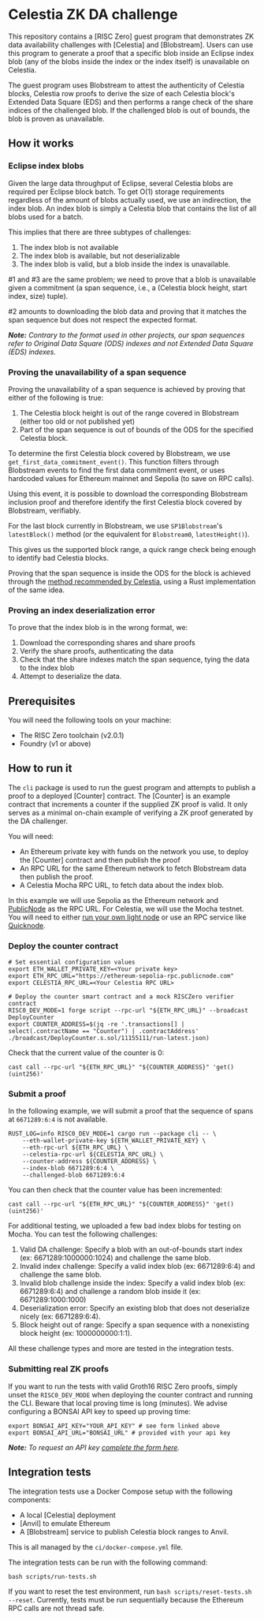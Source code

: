 # Celestia ZK DA challenge

This repository contains a [RISC Zero] guest program that demonstrates ZK data availability challenges with [Celestia]
and [Blobstream]. Users can use this program to generate a proof that a specific blob inside an Eclipse index blob
(any of the blobs inside the index or the index itself) is unavailable on Celestia.

The guest program uses Blobstream to attest the authenticity of Celestia blocks, Celestia row proofs to derive
the size of each Celestia block's Extended Data Square (EDS) and then performs a range check of the share indices
of the challenged blob. If the challenged blob is out of bounds, the blob is proven as unavailable.

## How it works

### Eclipse index blobs

Given the large data throughput of Eclipse, several Celestia blobs are required per Eclipse block batch.
To get O(1) storage requirements regardless of the amount of blobs actually used, we use an indirection, the index blob.
An index blob is simply a Celestia blob that contains the list of all blobs used for a batch.

This implies that there are three subtypes of challenges:
1. The index blob is not available
2. The index blob is available, but not deserializable
3. The index blob is valid, but a blob inside the index is unavailable.

#1 and #3 are the same problem; we need to prove that a blob is unavailable given a commitment
(a span sequence, i.e., a (Celestia block height, start index, size) tuple).

#2 amounts to downloading the blob data and proving that it matches the span sequence but does not respect
the expected format.

***Note:*** *Contrary to the format used in other projects, our span sequences refer to Original Data Square (ODS) 
indexes and not Extended Data Square (EDS) indexes.*

### Proving the unavailability of a span sequence

Proving the unavailability of a span sequence is achieved by proving that either of the following is true:

1. The Celestia block height is out of the range covered in Blobstream (either too old or not published yet)
2. Part of the span sequence is out of bounds of the ODS for the specified Celestia block.

To determine the first Celestia block covered by Blobstream, we use `get_first_data_commitment_event()`.
This function filters through Blobstream events to find the first data commitment event, or uses hardcoded
values for Ethereum mainnet and Sepolia (to save on RPC calls).

Using this event, it is possible to download the corresponding Blobstream inclusion proof and therefore identify
the first Celestia block covered by Blobstream, verifiably.

For the last block currently in Blobstream, we use `SP1Blobstream`'s `latestBlock()` method
(or the equivalent for `Blobstream0`, `latestHeight()`).

This gives us the supported block range, a quick range check being enough to identify bad Celestia blocks.

Proving that the span sequence is inside the ODS for the block is achieved through the [method recommended by Celestia](https://docs.celestia.org/how-to-guides/blobstream-rollups#sequence-of-spans-proof-details),
using a Rust implementation of the same idea.

### Proving an index deserialization error

To prove that the index blob is in the wrong format, we:

1. Download the corresponding shares and share proofs
2. Verify the share proofs, authenticating the data
3. Check that the share indexes match the span sequence, tying the data to the index blob
4. Attempt to deserialize the data.

## Prerequisites

You will need the following tools on your machine:

* The RISC Zero toolchain (v2.0.1)
* Foundry (v1 or above)

## How to run it

The `cli` package is used to run the guest program and attempts to publish a proof to a deployed [Counter] contract.
The [Counter] is an example contract that increments a counter if the supplied ZK proof is valid. It only serves
as a minimal on-chain example of verifying a ZK proof generated by the DA challenger.

You will need:
* An Ethereum private key with funds on the network you use, to deploy the [Counter] contract and then publish the proof
* An RPC URL for the same Ethereum network to fetch Blobstream data then publish the proof.
* A Celestia Mocha RPC URL, to fetch data about the index blob.

In this example we will use Sepolia as the Ethereum network and [PublicNode](https://ethereum.publicnode.com/) as the RPC URL.
For Celestia, we will use the Mocha testnet. You will need to either [run your own light node](https://celestia.org/run-a-light-node/#start-up-a-node) or use an RPC service like
[Quicknode](https://dashboard.quicknode.com/).

### Deploy the counter contract

```shell
# Set essential configuration values
export ETH_WALLET_PRIVATE_KEY=<Your private key>
export ETH_RPC_URL="https://ethereum-sepolia-rpc.publicnode.com"
export CELESTIA_RPC_URL=<Your Celestia RPC URL>

# Deploy the counter smart contract and a mock RISCZero verifier contract
RISC0_DEV_MODE=1 forge script --rpc-url "${ETH_RPC_URL}" --broadcast DeployCounter
export COUNTER_ADDRESS=$(jq -re '.transactions[] | select(.contractName == "Counter") | .contractAddress' ./broadcast/DeployCounter.s.sol/11155111/run-latest.json)
```

Check that the current value of the counter is 0:

```shell
cast call --rpc-url "${ETH_RPC_URL}" "${COUNTER_ADDRESS}" 'get()(uint256)'
```

### Submit a proof

In the following example, we will submit a proof that the sequence of spans at `6671289:6:4` is not available.

```shell
RUST_LOG=info RISC0_DEV_MODE=1 cargo run --package cli -- \
    --eth-wallet-private-key ${ETH_WALLET_PRIVATE_KEY} \
    --eth-rpc-url ${ETH_RPC_URL} \
    --celestia-rpc-url ${CELESTIA_RPC_URL} \
    --counter-address ${COUNTER_ADDRESS} \
    --index-blob 6671289:6:4 \
    --challenged-blob 6671289:6:4
```

You can then check that the counter value has been incremented:

```shell
cast call --rpc-url "${ETH_RPC_URL}" "${COUNTER_ADDRESS}" 'get()(uint256)'
```

For additional testing, we uploaded a few bad index blobs for testing on Mocha.
You can test the following challenges:

1. Valid DA challenge: Specify a blob with an out-of-bounds start index (ex: 6671289:1000000:1024) and challenge the same blob.
2. Invalid index challenge: Specify a valid index blob (ex: 6671289:6:4) and challenge the same blob.
3. Invalid blob challenge inside the index: Specify a valid index blob (ex: 6671289:6:4) and challenge a random blob inside it (ex: 6671289:1000:1000)
4. Deserialization error: Specify an existing blob that does not deserialize nicely (ex: 6671289:6:4).
5. Block height out of range: Specify a span sequence with a nonexisting block height (ex: 1000000000:1:1).

All these challenge types and more are tested in the integration tests.

### Submitting real ZK proofs

If you want to run the tests with valid Groth16 RISC Zero proofs, simply unset the `RISC0_DEV_MODE` when deploying
the counter contract and running the CLI. Beware that local proving time is long (minutes).
We advise configuring a BONSAI API key to speed up proving time:

```
export BONSAI_API_KEY="YOUR_API_KEY" # see form linked above
export BONSAI_API_URL="BONSAI_URL" # provided with your api key
```

***Note:*** *To request an API key [complete the form here](https://bonsai.xyz/apply).*

## Integration tests

The integration tests use a Docker Compose setup with the following components:
* A local [Celestia] deployment
* [Anvil] to emulate Ethereum
* A [Blobstream] service to publish Celestia block ranges to Anvil.

This is all managed by the `ci/docker-compose.yml` file.

The integration tests can be run with the following command:

```shell
bash scripts/run-tests.sh
```

If you want to reset the test environment, run `bash scripts/reset-tests.sh --reset`.
Currently, tests must be run sequentially because the Ethereum RPC calls are not thread safe.
